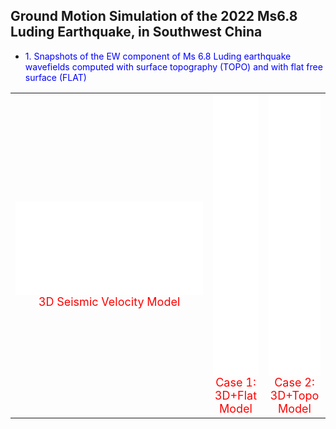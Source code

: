 ## Ground Motion Simulation of the 2022 Ms6.8 Luding Earthquake, in Southwest China
 + <font color=blue siez=5>1. Snapshots of the EW component of Ms 6.8 Luding earthquake wavefields computed with surface topography (TOPO) and with flat free surface (FLAT)</font>
<table rules="none" align="center">
	<tr>
		<td>
			<center>
				<iframe src="//player.bilibili.com/player.html?aid=876316394&bvid=BV13N4y1U7ei&cid=1341392672&p=1" scrolling="no" border="0" frameborder="no" framespacing="0" allowfullscreen="true"> </iframe>
				<br/>
                                <font size="4" color="red"> 3D Seismic Velocity Model </font>
			</center>
		</td>
		<td>
			<center>
				<iframe src="//player.bilibili.com/player.html?aid=318097476&bvid=BV1mP411h72N&cid=1255843934&page=1&high_quality=2" allowfullscreen="allowfullscreen" width="100%" height="450" scrolling="no" frameborder="0" sandbox="allow-top-navigation allow-same-origin allow-forms allow-scripts"> </iframe>
				<br/>
                                <font size="4" color="red"> Case 1: 3D+Flat Model </font>
			</center>
		</td>
		<td>
			<center>
			<iframe src="//player.bilibili.com/player.html?aid=873028275&bvid=BV1zN4y1X7BK&cid=1255775927&page=1&high_quality=1" allowfullscreen="allowfullscreen" width="100%" height="450" scrolling="no" frameborder="0" sandbox="allow-top-navigation allow-same-origin allow-forms allow-scripts"> </iframe>
				<br/>
				<font size="4" color="red"> Case 2: 3D+Topo Model </font>	
			</center>
		</td>
	</tr>
</table>
